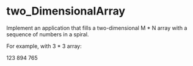 # two_DimensionalArray

Implement an application that fills a two-dimensional M * N array with a sequence of numbers in a spiral.

For example, with 3 * 3 array:

123
894
765
